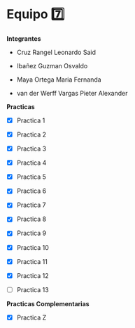 # Equipo 7️⃣

**Integrantes**

- Cruz Rangel Leonardo Said

- Ibañez Guzman Osvaldo

- Maya Ortega Maria Fernanda

- van der Werff Vargas Pieter Alexander

**Practicas**

- [x] Practica 1
- [x] Practica 2
- [x] Practica 3
- [x] Practica 4
- [x] Practica 5
- [x] Practica 6
- [x] Practica 7
- [x] Practica 8
- [x] Practica 9
- [x] Practica 10
- [x] Practica 11
- [x] Practica 12
- [ ] Practica 13


**Practicas Complementarias**

- [x] Practica Z
